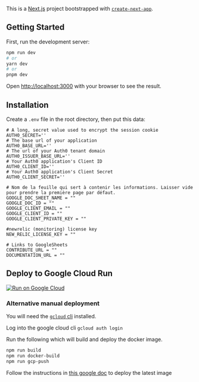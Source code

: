 This is a [Next.js](https://nextjs.org/) project bootstrapped with [`create-next-app`](https://github.com/vercel/next.js/tree/canary/packages/create-next-app).

## Getting Started

First, run the development server:

```bash
npm run dev
# or
yarn dev
# or
pnpm dev
```

Open [http://localhost:3000](http://localhost:3000) with your browser to see the result.

## Installation

Create a `.env` file in the root directory, then put this data:

```
# A long, secret value used to encrypt the session cookie
AUTH0_SECRET=''
# The base url of your application
AUTH0_BASE_URL=''
# The url of your Auth0 tenant domain
AUTH0_ISSUER_BASE_URL=''
# Your Auth0 application's Client ID
AUTH0_CLIENT_ID=''
# Your Auth0 application's Client Secret
AUTH0_CLIENT_SECRET=''

# Nom de la feuille qui sert à contenir les informations. Laisser vide pour prendre la première page par défaut.
GOOGLE_DOC_SHEET_NAME = ""
GOOGLE_DOC_ID = ""
GOOGLE_CLIENT_EMAIL = ""
GOOGLE_CLIENT_ID = ""
GOOGLE_CLIENT_PRIVATE_KEY = ""

#newrelic (monitoring) license key
NEW_RELIC_LICENSE_KEY = ""

# Links to GoogleSheets
CONTRIBUTE_URL = ""
DOCUMENTATION_URL = ""
```

## Deploy to Google Cloud Run

[![Run on Google Cloud](https://deploy.cloud.run/button.svg)](https://deploy.cloud.run)

### Alternative manual deployment

You will need the [`gcloud` cli](https://cloud.google.com/sdk/docs/install) installed.

Log into the google cloud cli `gcloud auth login`

Run the following which will build and deploy the docker image.

```bash
npm run build
npm run docker-build
npm run gcp-push
```

Follow the instructions in [this google doc](https://docs.google.com/document/d/1FMLZWCNmCYxix0cRr0Ars0UnaZvoQQpRdRNnXGIzKOo/edit) to deploy the latest image
